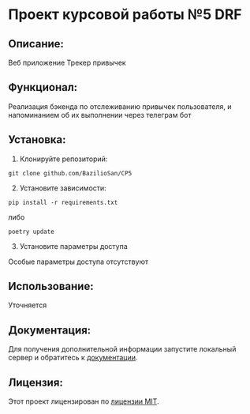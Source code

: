 # Проект курсовой работы №5 DRF

## Описание:

Веб приложение
Трекер привычек


## Функционал:
Реализация бэкенда по отслеживанию привычек пользователя, и напоминанием об их выполнении через телеграм бот

## Установка:

1. Клонируйте репозиторий:
```
git clone github.com/BazilioSan/CP5
```
2. Установите зависимости:
```
pip install -r requirements.txt
```
либо 
```
poetry update
```

3. Установите параметры доступа

Особые параметры доступа отсутствуют

## Использование:

Уточняется

## Документация:

Для получения дополнительной информации запустите локальный сервер и обратитесь к [документации](http://127.0.0.1:8000/swagger/?format=openapi).

## Лицензия:

Этот проект лицензирован по [лицензии MIT](LICENSE).

